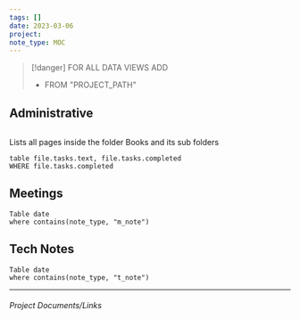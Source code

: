 ```yaml
---
tags: []
date: 2023-03-06
project: 
note_type: MOC
---
```

> [!danger]
>  FOR ALL DATA VIEWS ADD 
>  * FROM "PROJECT_PATH"

## Administrative
```dataviewjs
```
Lists all pages inside the folder Books and its sub folders 
```dataview 
table file.tasks.text, file.tasks.completed
WHERE file.tasks.completed
```

## Meetings
```dataview
Table date
where contains(note_type, "m_note")
```
## Tech Notes
```dataview
Table date
where contains(note_type, "t_note")
```

---

###### Project Documents/Links

